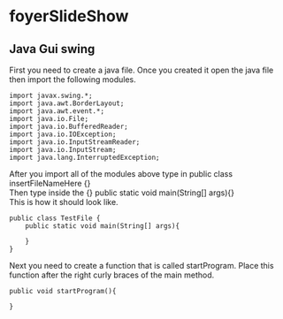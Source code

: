 # foyerSlideShow
## Java Gui swing
First you need to create a java file. Once you created it open the java file then import the following modules.
<br>
```
import javax.swing.*;
import java.awt.BorderLayout;
import java.awt.event.*;
import java.io.File;
import java.io.BufferedReader;
import java.io.IOException;
import java.io.InputStreamReader;
import java.io.InputStream;
import java.lang.InterruptedException;
```
After you import all of the modules above type in public class insertFileNameHere {}<br>Then type inside the {} public static void main(String[] args){}<br>This is how it should look like.<br>
```
public class TestFile {
    public static void main(String[] args){
        
    }
}
```
Next you need to create a function that is called startProgram. Place this function after the right curly braces of the main method.<br>
```
public void startProgram(){
    
}
```
